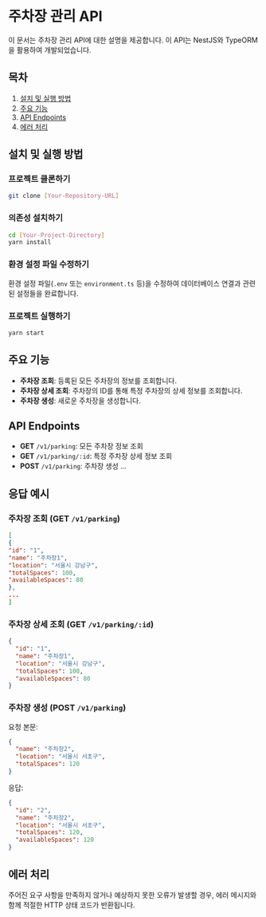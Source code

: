 # 주차장 관리 API

이 문서는 주차장 관리 API에 대한 설명을 제공합니다. 이 API는 NestJS와 TypeORM을 활용하여 개발되었습니다.

## 목차

1. [설치 및 실행 방법](#설치-및-실행-방법)
2. [주요 기능](#주요-기능)
3. [API Endpoints](#api-endpoints)
4. [에러 처리](#에러-처리)

## 설치 및 실행 방법

### 프로젝트 클론하기

```bash
git clone [Your-Repository-URL]
```

### 의존성 설치하기

```bash
cd [Your-Project-Directory]
yarn install
```

### 환경 설정 파일 수정하기

환경 설정 파일(`.env` 또는 `environment.ts` 등)을 수정하여 데이터베이스 연결과 관련된 설정들을 완료합니다.

### 프로젝트 실행하기

```bash
yarn start
```

## 주요 기능

- **주차장 조회**: 등록된 모든 주차장의 정보를 조회합니다.
- **주차장 상세 조회**: 주차장의 ID를 통해 특정 주차장의 상세 정보를 조회합니다.
- **주차장 생성**: 새로운 주차장을 생성합니다.

## API Endpoints

- **GET** `/v1/parking`: 모든 주차장 정보 조회
- **GET** `/v1/parking/:id`: 특정 주차장 상세 정보 조회
- **POST** `/v1/parking`: 주차장 생성
  ...

## 응답 예시

### 주차장 조회 (GET `/v1/parking`)

```json
[
{
"id": "1",
"name": "주차장1",
"location": "서울시 강남구",
"totalSpaces": 100,
"availableSpaces": 80
},
...
]
```

### 주차장 상세 조회 (GET `/v1/parking/:id`)

```json
{
  "id": "1",
  "name": "주차장1",
  "location": "서울시 강남구",
  "totalSpaces": 100,
  "availableSpaces": 80
}
```

### 주차장 생성 (POST `/v1/parking`)

요청 본문:

```json
{
  "name": "주차장2",
  "location": "서울시 서초구",
  "totalSpaces": 120
}
```

응답:

```json
{
  "id": "2",
  "name": "주차장2",
  "location": "서울시 서초구",
  "totalSpaces": 120,
  "availableSpaces": 120
}
```

## 에러 처리

주어진 요구 사항을 만족하지 않거나 예상하지 못한 오류가 발생할 경우, 에러 메시지와 함께 적절한 HTTP 상태 코드가 반환됩니다.
